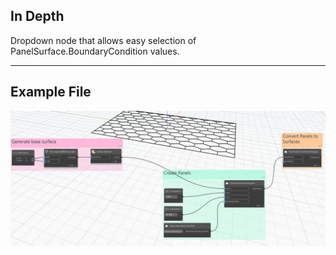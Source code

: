 ## In Depth
Dropdown node that allows easy selection of PanelSurface.BoundaryCondition values.
___
## Example File

![ByCrossSplitSquares](./GeometryUIWpf.PanelSurfaceBoundaryConditionDropDown_img.jpg)
